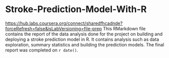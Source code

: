 # Stroke-Prediction-Model-With-R
https://hub.labs.coursera.org/connect/sharedfhcadnde?forceRefresh=false&isLabVersioning=file-prep
This RMarkdown file contains the report of the data analysis done for the project on building and deploying a stroke prediction model in R. It contains analysis such as data exploration, summary statistics and building the prediction models. The final report was completed on `r date()`. 
